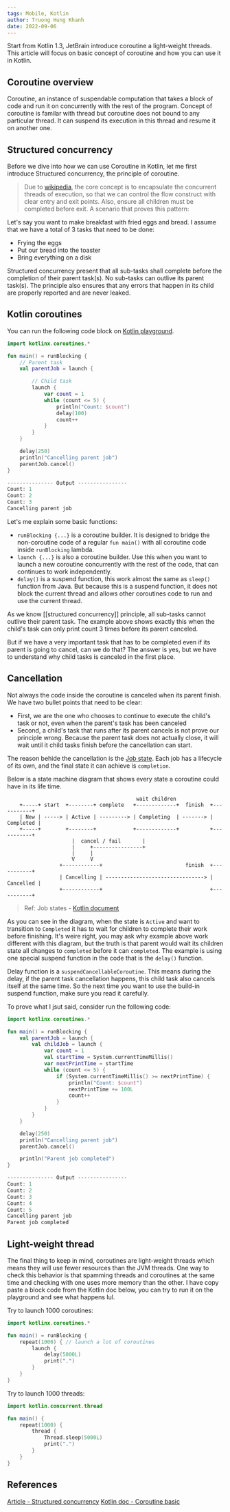 ```yaml
---
tags: Mobile, Kotlin
author: Truong Hung Khanh
date: 2022-09-06
---
```


Start from Kotlin 1.3, JetBrain introduce coroutine a light-weight threads. This article will focus on basic concept of coroutine and how you can use it in Kotlin.

## Coroutine overview

Coroutine, an instance of suspendable computation that takes a block of code and run it on concurrently with the rest of the program. Concept of coroutine is familar with thread but coroutine does not bound to any particular thread. It can suspend its execution in this thread and resume it on another one.

## Structured concurrency

Before we dive into how we can use Coroutine in Kotlin, let me first introduce Structured concurrency, the principle of coroutine.

>Due to [wikipedia](https://en.wikipedia.org/wiki/Structured_concurrency), the core concept is to encapsulate the concurrent threads of execution, so that we can control the flow construct with clear entry and exit points. Also, ensure all children must be completed before exit. A scenario that proves this pattern:

Let's say you want to make breakfast with fried eggs and bread. I assume that we have a total of 3 tasks that need to be done:
- Frying the eggs
- Put our bread into the toaster
- Bring everything on a disk

Structured concurrency present that all sub-tasks shall complete before the completion of their parent task(s). No sub-tasks can outlive its parent task(s). The principle also ensures that any errors that happen in its child are properly reported and are never leaked.

## Kotlin coroutines

You can run the following code block on [Kotlin playground](https://play.kotlinlang.org/).

```kotlin
import kotlinx.coroutines.*

fun main() = runBlocking {
    // Parent task
    val parentJob = launch {

        // Child task
		launch {
            var count = 1
            while (count <= 5) {
                println("Count: $count")
                delay(100)
                count++
            }
        }
    }

    delay(250)
    println("Cancelling parent job")
    parentJob.cancel()
}

--------------- Output ----------------
Count: 1
Count: 2
Count: 3
Cancelling parent job
```

Let's me explain some basic functions:
- `runBlocking {...}` is a coroutine builder. It is designed to bridge the non-coroutine code of a regular `fun main()` with all coroutine code inside `runBlocking` lambda.
- `launch {...}` is also a coroutine builder. Use this when you want to launch a new coroutine concurrently with the rest of the code, that can continues to work independently.
- `delay()` is a suspend function, this work almost the same as `sleep()` function from Java. But because this is a suspend function, it does not block the current thread and allows other coroutines code to run and use the current thread.

As we know [[structured concurrency]] principle, all sub-tasks cannot outlive their parent task. The example above shows exactly this when the child's task can only print count 3 times before its parent canceled. 

But if we have a very important task that has to be completed even if its parent is going to cancel, can we do that? The answer is yes, but we have to understand why child tasks is canceled in the first place.

## Cancellation

Not always the code inside the coroutine is canceled when its parent finish. We have two bullet points that need to be clear:
- First, we are the one who chooses to continue to execute the child's task or not, even when the parent's task has been canceled
- Second, a child's task that runs after its parent cancels is not prove our principle wrong. Because the parent task does not actually close, it will wait until it child tasks finish before the cancellation can start.

The reason behide the cancellation is the [Job state](https://kotlinlang.org/api/kotlinx.coroutines/kotlinx-coroutines-core/kotlinx.coroutines/-job/). Each job has a lifecycle of its own, and the final state it can achieve is `completion`.

Below is a state machine diagram that shows every state a coroutine could have in its life time.

```
                                          wait children
    +-----+ start  +--------+ complete   +-------------+  finish  +-----------+
    | New | -----> | Active | ---------> | Completing  | -------> | Completed |
    +-----+        +--------+            +-------------+          +-----------+
                     |  cancel / fail       |
                     |     +----------------+
                     |     |
                     V     V
                 +------------+                           finish  +-----------+
                 | Cancelling | --------------------------------> | Cancelled |
                 +------------+                                   +-----------+
```
> Ref: Job states - [Kotlin document](https://kotlinlang.org/api/kotlinx.coroutines/kotlinx-coroutines-core/kotlinx.coroutines/-job/)

As you can see in the diagram, when the state is `Active` and want to transition to `Completed` it has to wait for children to complete their work before finishing. It's weire right, you may ask why example above work different with this diagram, but the truth is that parent would wait its children state all changes to `completed` before it can `completed`. The example is using one special suspend function in the code that is the `delay()` function.

Delay function is a `suspendCancellableCoroutine`. This means during the delay, if the parent task cancellation happens, this child task also cancels itself at the same time. So the next time you want to use the build-in suspend function, make sure you read it carefully.

To prove what I jsut said, consider run the following code:
```kotlin
import kotlinx.coroutines.*

fun main() = runBlocking {
    val parentJob = launch {
        val childJob = launch {
            var count = 1
            val startTime = System.currentTimeMillis()
            var nextPrintTime = startTime
            while (count <= 5) {
                if (System.currentTimeMillis() >= nextPrintTime) {
                    println("Count: $count")
                    nextPrintTime += 100L
                    count++
                }
            }
        }
    }

    delay(250)
    println("Cancelling parent job")
    parentJob.cancel()

    println("Parent job completed")
}

--------------- Output ----------------
Count: 1
Count: 2
Count: 3
Count: 4
Count: 5
Cancelling parent job
Parent job completed
```

## Light-weight thread

The final thing to keep in mind, coroutines are light-weight threads which means they will use fewer resources than the JVM threads. One way to check this behavior is that spamming threads and coroutines at the same time and checking with one uses more memory than the other. I have copy paste a block code from the Kotlin doc below, you can try to run it on the playground and see what happens lul.

Try to launch 1000 coroutines:
```kotlin
import kotlinx.coroutines.*

fun main() = runBlocking {
    repeat(1000) { // launch a lot of coroutines
        launch {
            delay(5000L)
            print(".")
        }
    }
}
```

Try to launch 1000 threads:
```kotlin
import kotlin.concurrent.thread

fun main() {
    repeat(1000) {
        thread {
            Thread.sleep(5000L)
            print(".")
        }
    }
}
```

## References

[Article - Structured concurrency](https://proandroiddev.com/structured-concurrency-in-action-97c749a8f755#:~:text=%E2%80%9CStructured%20concurrency%E2%80%9D%20refers%20to%20a,scope%20of%20a%20parent%20operation.)
[Kotlin doc - Coroutine basic](https://kotlinlang.org/docs/coroutines-basics.html)
